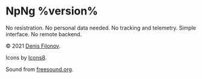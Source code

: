 # NpNg %version%

No resistration. No personal data needed. No tracking and telemetry. Simple interface. No remote backend.

© 2021 [Denis Filonov](https://filonov.pro).

Icons by [Icons8](https://icons8.com).

Sound from [freesound.org](https://freesound.org/people/Jose_DanielMs/sounds/545913/).